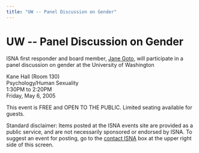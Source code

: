 ```yaml
---
title: "UW -- Panel Discussion on Gender"
---
```


# UW -- Panel Discussion on Gender

<p><span class="caps">ISNA</span> first responder and board member, <a href="/about/goto">Jane Goto</a>, will participate in a panel discussion on gender at the University of Washington  </p>

<p>Kane Hall (Room 130)  <br />
Psychology/Human Sexuality  <br />
1:30PM to 2:20PM  <br />
Friday, May 6, 2005  </p>

<p>This event is <span class="caps">FREE</span> and <span class="caps">OPEN</span> TO <span class="caps">THE</span> <span class="caps">PUBLIC</span>. Limited seating available for guests.  </p>

<p>Standard disclaimer: Items posted at the <span class="caps">ISNA</span> events site are provided as a public service, and are not necessarily sponsored or endorsed by <span class="caps">ISNA</span>. To suggest an event for posting, go to the <a href="/about/contact">contact <span class="caps">ISNA</span></a> box at the upper right side of this screen.</p>